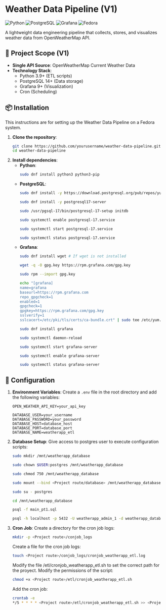 # Weather Data Pipeline (V1)

![Python](https://img.shields.io/badge/python-3.9%2B-blue)
![PostgreSQL](https://img.shields.io/badge/PostgreSQL-14%2B-blue)
![Grafana](https://img.shields.io/badge/Grafana-9.0%2B-blue)
![Fedora](https://img.shields.io/badge/Fedora-42-blue)

A lightweight data engineering pipeline that collects, stores, and visualizes weather data from OpenWeatherMap API.

## 📌 Project Scope (V1)
- **Single API Source**: OpenWeatherMap Current Weather Data
- **Technology Stack**:
  - Python 3.9+ (ETL scripts)
  - PostgreSQL 14+ (Data storage)
  - Grafana 9+ (Visualization)
  - Cron (Scheduling)

## 📦 Installation
This instructions are for setting up the Weather Data Pipeline on a Fedora system.
1. **Clone the repository**:
   ```bash
   git clone https://github.com/yourusername/weather-data-pipeline.git
   cd weather-data-pipeline
   ```
2. **Install dependencies**:
    * **Python**:
        ```bash
        sudo dnf install python3 python3-pip
        ```
    * **PostgreSQL**:
        ```bash
        sudo dnf install -y https://download.postgresql.org/pub/repos/yum/reporpms/F-42-x86_64/pgdg-fedora-repo-latest.noarch.rpm

        sudo dnf install -y postgresql17-server
        
        sudo /usr/pgsql-17/bin/postgresql-17-setup initdb

        sudo systemctl enable postgresql-17.service

        sudo systemctl start postgresql-17.service

        sudo systemctl status postgresql-17.service
        ```
    * **Grafana**:
        ```bash
        sudo dnf install wget # If wget is not installed

        wget -q -O gpg.key https://rpm.grafana.com/gpg.key

        sudo rpm --import gpg.key

        echo "[grafana]
        name=grafana
        baseurl=https://rpm.grafana.com
        repo_gpgcheck=1
        enabled=1
        gpgcheck=1
        gpgkey=https://rpm.grafana.com/gpg.key
        sslverify=1
        sslcacert=/etc/pki/tls/certs/ca-bundle.crt" | sudo tee /etc/yum.repos.d/grafana.repo

        sudo dnf install grafana

        sudo systemctl daemon-reload

        sudo systemctl start grafana-server

        sudo systemctl enable grafana-server

        sudo systemctl status grafana-server
        ```

## 📄 Configuration
1. **Environment Variables**:
    Create a `.env` file in the root directory and add the following variables:
    ```env
    OPEN_WEATHER_API_KEY=your_api_key

    DATABASE_USER=your_username
    DATABASE_PASSWORD=your_password
    DATABASE_HOST=database_host
    DATABASE_PORT=database_port
    DATABASE_NAME=weatherapp_etl
    ```
2. **Database Setup**:
    Give access to postgres user to execute configuration scripts:
    ```bash
    sudo mkdir /mnt/weatherapp_database

    sudo chown $USER:postgres /mnt/weatherapp_database

    sudo chmod 750 /mnt/weatherapp_database

    sudo mount --bind <Project route/database> /mnt/weatherapp_database

    sudo su - postgres

    cd /mnt/weatherapp_database

    psql -f main_pt1.sql

    psql -h localhost -p 5432 -U weatherapp_admin_1 -d weatherapp_database -f main_pt2.sql
    ```
3. **Cron Job**:
    Create a directory for the cron job logs:
    ```bash
    mkdir -p <Project route>/conjob_logs
    ```
    Create a file for the cron job logs:
    ```bash
    touch <Project route>/conjob_logs/cronjob_weatherapp_etl.log
    ```
    Modify the file /etl/cronjob_weatherapp_etl.sh to set the correct path for the proyect.
    Modify the permissions of the script:
    ```bash
    chmod +x <Project route>/etl/cronjob_weatherapp_etl.sh
    ```
    Add the cron job:
    ```bash
    crontab -e
    */5 * * * * <Project route>/etl/cronjob_weatherapp_etl.sh >> <Project route>/conjob_logs/cronjob_weatherapp_etl.log 2>&1
    ```